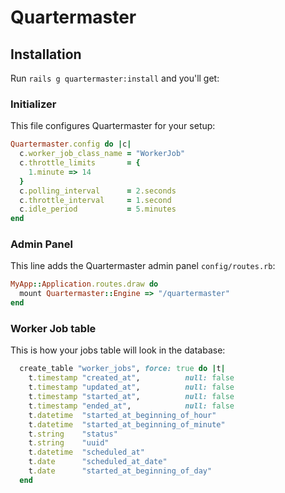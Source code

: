 # Quartermaster


## Installation

Run `rails g quartermaster:install` and you'll get:

### Initializer

This file configures Quartermaster for your setup:

```ruby
Quartermaster.config do |c|
  c.worker_job_class_name = "WorkerJob"
  c.throttle_limits       = {
    1.minute => 14
  }
  c.polling_interval      = 2.seconds
  c.throttle_interval     = 1.second
  c.idle_period           = 5.minutes
end
```

### Admin Panel

This line adds the Quartermaster admin panel `config/routes.rb`:

```ruby
MyApp::Application.routes.draw do
  mount Quartermaster::Engine => "/quartermaster"
end
```

### Worker Job table

This is how your jobs table will look in the database:

```ruby
  create_table "worker_jobs", force: true do |t|
    t.timestamp "created_at",          null: false
    t.timestamp "updated_at",          null: false
    t.timestamp "started_at",          null: false
    t.timestamp "ended_at",            null: false
    t.datetime  "started_at_beginning_of_hour"
    t.datetime  "started_at_beginning_of_minute"
    t.string    "status"
    t.string    "uuid"
    t.datetime  "scheduled_at"
    t.date      "scheduled_at_date"
    t.date      "started_at_beginning_of_day"
  end
```

